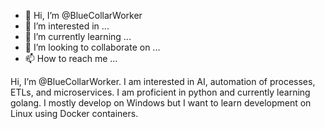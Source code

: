 - 👋 Hi, I’m @BlueCollarWorker
- 👀 I’m interested in ...
- 🌱 I’m currently learning ...
- 💞️ I’m looking to collaborate on ...
- 📫 How to reach me ...

<!---
BlueCollarWorker/BlueCollarWorker is a ✨ special ✨ repository because its `README.md` (this file) appears on your GitHub profile.
You can click the Preview link to take a look at your changes.
--->

Hi, I’m @BlueCollarWorker. I am interested in AI, automation of processes, ETLs, and microservices. 
I am proficient in python and currently learning golang.
I mostly develop on Windows but I want to learn development on Linux using Docker containers.
